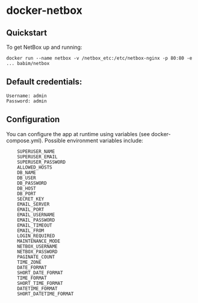 # docker-netbox

## Quickstart

To get NetBox up and running:

  `docker run --name netbox -v /netbox_etc:/etc/netbox-nginx -p 80:80 -e ... babim/netbox`

## Default credentials:

    Username: admin
    Password: admin

## Configuration

You can configure the app at runtime using variables (see docker-compose.yml). Possible environment variables include:
```
    SUPERUSER_NAME
    SUPERUSER_EMAIL
    SUPERUSER_PASSWORD
    ALLOWED_HOSTS
    DB_NAME
    DB_USER
    DB_PASSWORD
    DB_HOST
    DB_PORT
    SECRET_KEY
    EMAIL_SERVER
    EMAIL_PORT
    EMAIL_USERNAME
    EMAIL_PASSWORD
    EMAIL_TIMEOUT
    EMAIL_FROM
    LOGIN_REQUIRED
    MAINTENANCE_MODE
    NETBOX_USERNAME
    NETBOX_PASSWORD
    PAGINATE_COUNT
    TIME_ZONE
    DATE_FORMAT
    SHORT_DATE_FORMAT
    TIME_FORMAT
    SHORT_TIME_FORMAT
    DATETIME_FORMAT
    SHORT_DATETIME_FORMAT
```
